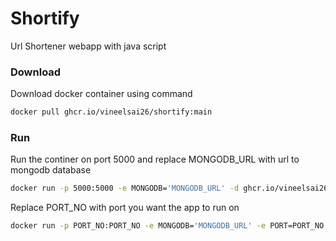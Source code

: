 # Shortify
Url Shortener webapp with java script

### Download

Download docker container using command

```sh
docker pull ghcr.io/vineelsai26/shortify:main
```

### Run

Run the continer on port 5000 and replace MONGODB_URL with url to mongodb database

```sh
docker run -p 5000:5000 -e MONGODB='MONGODB_URL' -d ghcr.io/vineelsai26/shortify
```

Replace PORT_NO with port you want the app to run on

```sh
docker run -p PORT_NO:PORT_NO -e MONGODB='MONGODB_URL' -e PORT=PORT_NO -d ghcr.io/vineelsai26/shortify
```
